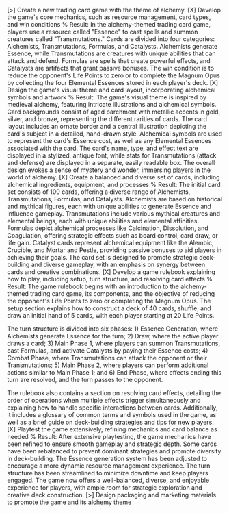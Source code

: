[>] Create a new trading card game with the theme of alchemy.
  [X] Develop the game's core mechanics, such as resource management, card types, and win conditions
    % Result: In the alchemy-themed trading card game, players use a resource called "Essence" to cast spells and summon creatures called "Transmutations." Cards are divided into four categories: Alchemists, Transmutations, Formulas, and Catalysts. Alchemists generate Essence, while Transmutations are creatures with unique abilities that can attack and defend. Formulas are spells that create powerful effects, and Catalysts are artifacts that grant passive bonuses. The win condition is to reduce the opponent's Life Points to zero or to complete the Magnum Opus by collecting the four Elemental Essences stored in each player's deck.
  [X] Design the game's visual theme and card layout, incorporating alchemical symbols and artwork
    % Result: The game's visual theme is inspired by medieval alchemy, featuring intricate illustrations and alchemical symbols. Card backgrounds consist of aged parchment with metallic accents in gold, silver, and bronze, representing the different rarities of cards. The card layout includes an ornate border and a central illustration depicting the card's subject in a detailed, hand-drawn style. Alchemical symbols are used to represent the card's Essence cost, as well as any Elemental Essences associated with the card. The card's name, type, and effect text are displayed in a stylized, antique font, while stats for Transmutations (attack and defense) are displayed in a separate, easily readable box. The overall design evokes a sense of mystery and wonder, immersing players in the world of alchemy.
  [X] Create a balanced and diverse set of cards, including alchemical ingredients, equipment, and processes
    % Result: The initial card set consists of 100 cards, offering a diverse range of Alchemists, Transmutations, Formulas, and Catalysts. Alchemists are based on historical and mythical figures, each with unique abilities to generate Essence and influence gameplay. Transmutations include various mythical creatures and elemental beings, each with unique abilities and elemental affinities. Formulas depict alchemical processes like Calcination, Dissolution, and Coagulation, offering strategic effects such as board control, card draw, or life gain. Catalyst cards represent alchemical equipment like the Alembic, Crucible, and Mortar and Pestle, providing passive bonuses to aid players in achieving their goals. The card set is designed to promote strategic deck-building and diverse gameplay, with an emphasis on synergy between cards and creative combinations.
  [X] Develop a game rulebook explaining how to play, including setup, turn structure, and resolving card effects
    % Result: The game rulebook begins with an introduction to the alchemy-themed trading card game, its components, and the objective of reducing the opponent's Life Points to zero or completing the Magnum Opus. The setup section explains how to construct a deck of 40 cards, shuffle, and draw an initial hand of 5 cards, with each player starting at 20 Life Points.

The turn structure is divided into six phases: 1) Essence Generation, where Alchemists generate Essence for the turn; 2) Draw, where the active player draws a card; 3) Main Phase 1, where players can summon Transmutations, cast Formulas, and activate Catalysts by paying their Essence costs; 4) Combat Phase, where Transmutations can attack the opponent or their Transmutations; 5) Main Phase 2, where players can perform additional actions similar to Main Phase 1; and 6) End Phase, where effects ending this turn are resolved, and the turn passes to the opponent.

The rulebook also contains a section on resolving card effects, detailing the order of operations when multiple effects trigger simultaneously and explaining how to handle specific interactions between cards. Additionally, it includes a glossary of common terms and symbols used in the game, as well as a brief guide on deck-building strategies and tips for new players.
  [X] Playtest the game extensively, refining mechanics and card balance as needed
    % Result: After extensive playtesting, the game mechanics have been refined to ensure smooth gameplay and strategic depth. Some cards have been rebalanced to prevent dominant strategies and promote diversity in deck-building. The Essence generation system has been adjusted to encourage a more dynamic resource management experience. The turn structure has been streamlined to minimize downtime and keep players engaged. The game now offers a well-balanced, diverse, and enjoyable experience for players, with ample room for strategic exploration and creative deck construction.
  [>] Design packaging and marketing materials to promote the game and its alchemy theme